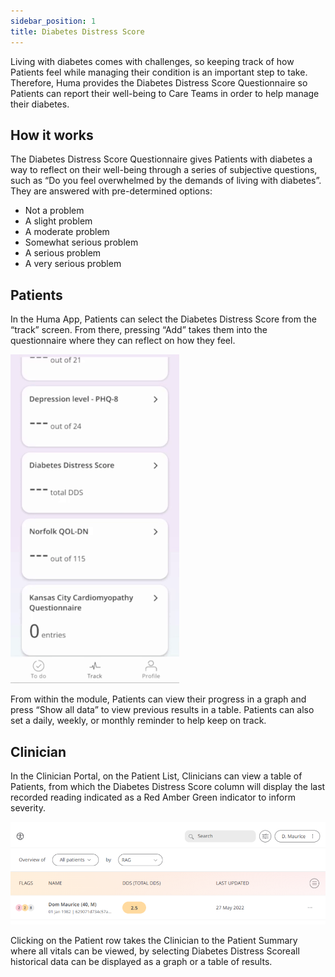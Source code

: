 ```yaml
---
sidebar_position: 1
title: Diabetes Distress Score
---
```


Living with diabetes comes with challenges, so keeping track of how Patients feel while managing their condition is an important step to take. Therefore, Huma provides the Diabetes Distress Score Questionnaire so Patients can report their well-being to Care Teams in order to help manage their diabetes.

## How it works

The Diabetes Distress Score Questionnaire gives Patients with diabetes a way to reflect on their well-being through a series of subjective questions, such as “Do you feel overwhelmed by the demands of living with diabetes”. They are answered with pre-determined options:
- Not a problem
- A slight problem
- A moderate problem
- Somewhat serious problem
- A serious problem
- A very serious problem 

## Patients

In the Huma App, Patients can select the Diabetes Distress Score from the “track” screen. From there, pressing “Add” takes them into the questionnaire where they can reflect on how they feel.

![Diabetes Distress Score in the Huma App](./assets/diabeted-distress-score.gif)

From within the module, Patients can view their progress in a graph and press “Show all data” to view previous results in a table. Patients can also set a daily, weekly, or monthly reminder to help keep on track.

## Clinician

In the Clinician Portal, on the Patient List, Clinicians can view a table of Patients, from which the Diabetes Distress Score column will display the last recorded reading indicated as a Red Amber Green indicator to inform severity. 

![Clinician view of Diabetes Distress Score](./assets/cp-diabetes-distress-score.png)

Clicking on the Patient row takes the Clinician to the Patient Summary where all vitals can be viewed, by selecting Diabetes Distress Scoreall historical data can be displayed as a graph or a table of results.